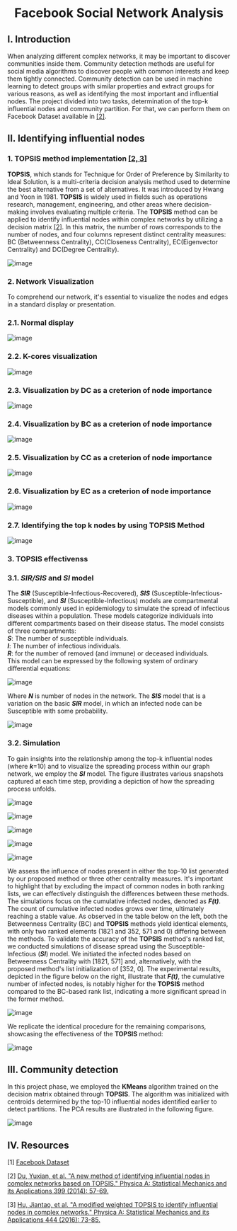 <div align="center">
  
# Facebook Social Network Analysis

</div>

## I. Introduction

When analyzing different complex networks, it may be important
to discover communities inside them. Community detection methods 
are useful for social media algorithms to discover people with 
common interests and keep them tightly connected. Community detection
can be used in machine learning to detect groups with similar properties
and extract groups for various reasons, as well as identifying the most 
important and influential nodes.
The project divided into two tasks, determination of the top-k influential
nodes and community partition. For that, we can perform them on Facebook 
Dataset available in [[2]](#iv.-resources).


## II. Identifying influential nodes

### 1. **TOPSIS** method implementation [[2, 3]](#papers-used)

**TOPSIS**, which stands for Technique for Order of Preference by Similarity to Ideal Solution, is a multi-criteria decision analysis method used to determine the best alternative from a set of alternatives.   It was introduced by Hwang and Yoon in 1981. **TOPSIS** is widely used in fields such as operations research, management, engineering, and other areas where decision-making involves evaluating multiple criteria.
The **TOPSIS** method can be applied to identify influential nodes within complex networks by utilizing a decision matrix [[2]](#papers-used). In this matrix, the number of rows corresponds to the number of nodes, and four columns represent distinct centrality measures: BC (Betweenness Centrality), CC(Closeness Centrality), EC(Eigenvector Centrality) and DC(Degree Centrality).

![image](https://github.com/hassanInfo/Facebook_Social_Network_Analysis/assets/85229840/19d1914b-d8ea-455e-b174-2392088daaf7) 

### 2. Network Visualization

To comprehend our network, it's essential to visualize the nodes and edges in a standard display or presentation.

### 2.1. Normal display

![image](https://github.com/hassanInfo/Facebook_Social_Network_Analysis/assets/85229840/0aac37ba-c31e-4c6a-95de-867a260d9290)

### 2.2. K-cores visualization

![image](https://github.com/hassanInfo/Facebook_Social_Network_Analysis/assets/85229840/8869bc3a-56e2-4403-8e3d-045af988ccf4)

### 2.3. Visualization by DC as a creterion of node importance

![image](https://github.com/hassanInfo/Facebook_Social_Network_Analysis/assets/85229840/d4c473e5-0bbf-4713-a0a6-a04a3145fbee)

### 2.4. Visualization by BC as a creterion of node importance

![image](https://github.com/hassanInfo/Facebook_Social_Network_Analysis/assets/85229840/f150f19d-f571-4ad7-8f00-67b6abdd9daa)

### 2.5. Visualization by CC as a creterion of node importance

![image](https://github.com/hassanInfo/Facebook_Social_Network_Analysis/assets/85229840/182d082f-1448-4859-9408-d4b5c4207a5a)

### 2.6. Visualization by EC as a creterion of node importance

![image](https://github.com/hassanInfo/Facebook_Social_Network_Analysis/assets/85229840/cb50bf28-d986-4c32-809c-084e4cb66288)

### 2.7. Identifying the top k nodes by using **TOPSIS** Method

![image](https://github.com/hassanInfo/Facebook_Social_Network_Analysis/assets/85229840/f5381886-a14e-40fb-9ffc-d0b9e0837947)

### 3. **TOPSIS** effectivenss

### 3.1. ***SIR/SIS*** and ***SI*** model

The ***SIR*** (Susceptible-Infectious-Recovered), ***SIS*** (Susceptible-Infectious-Susceptible), and ***SI*** (Susceptible-Infectious) models are compartmental models commonly used in epidemiology to simulate the spread of infectious diseases within a population. These models categorize individuals into different compartments based on their disease status. The model consists of three compartments:<br>
***S***: The number of susceptible individuals.<br>
***I***: The number of infectious individuals.<br>
***R***: for the number of removed (and immune) or deceased individuals.<br>
This model can be expressed by the following system of ordinary differential equations:<br>

![image](https://github.com/hassanInfo/Facebook_Social_Network_Analysis/assets/85229840/916cfe0e-7e20-4eee-a71b-26d187ca076d)

Where ***N*** is number of nodes in the network. The ***SIS*** model that is a variation on the basic ***SIR*** model, in which an infected node can be Susceptible with some probability.

![image](https://github.com/hassanInfo/Facebook_Social_Network_Analysis/assets/85229840/0e47de79-1f74-4afd-819e-f0767d50f37d)

### 3.2. Simulation

To gain insights into the relationship among the top-k influential nodes (where ***k***=10) and to visualize the spreading process within our graph network, we employ the ***SI*** model. The figure illustrates various snapshots captured at each time step, providing a depiction of how the spreading process unfolds.

![image](https://github.com/hassanInfo/Facebook_Social_Network_Analysis/assets/85229840/5fdd12ad-fccb-4132-b08b-e7500fef899d)

![image](https://github.com/hassanInfo/Facebook_Social_Network_Analysis/assets/85229840/fe480ea0-289c-4f83-8dac-c2c19be139f3)

![image](https://github.com/hassanInfo/Facebook_Social_Network_Analysis/assets/85229840/0a4fd20d-ceaa-431f-a242-6859a548278f)

![image](https://github.com/hassanInfo/Facebook_Social_Network_Analysis/assets/85229840/e6b76054-4f1f-4d40-b66c-b65d8d4a532c)

![image](https://github.com/hassanInfo/Facebook_Social_Network_Analysis/assets/85229840/bd9ace14-2da6-45fe-877f-398feff6dd1e)

We assess the influence of nodes present in either the top-10 list generated by our proposed method or three other centrality measures. It's important to highlight that by excluding the impact of common nodes in both ranking lists, we can effectively distinguish the differences between these methods. The simulations focus on the cumulative infected nodes, denoted as ***F(t)***. The count of cumulative infected nodes grows over time, ultimately reaching a stable value.
As observed in the table below on the left, both the Betweenness Centrality (BC) and **TOPSIS** methods yield identical elements, with only two ranked elements (1821 and 352, 571 and 0) differing between the methods. To validate the accuracy of the **TOPSIS** method's ranked list, we conducted simulations of disease spread using the Susceptible-Infectious (***SI***) model. We initiated the infected nodes based on Betweenness Centrality with [1821, 571] and, alternatively, with the proposed method's list initialization of [352, 0]. The experimental results, depicted in the figure below on the right, illustrate that ***F(t)***, the cumulative number of infected nodes, is notably higher for the **TOPSIS** method compared to the BC-based rank list, indicating a more significant spread in the former method.

![image](https://github.com/hassanInfo/Facebook_Social_Network_Analysis/assets/85229840/4a213be2-aacb-4282-ae6f-fe45ceefc76b)

We replicate the identical procedure for the remaining comparisons, showcasing the effectiveness of the **TOPSIS** method:

![image](https://github.com/hassanInfo/Facebook_Social_Network_Analysis/assets/85229840/4cb93baa-6d15-4a3f-9778-40580674b0eb)

## III. Community detection

In this project phase, we employed the **KMeans** algorithm trained on the decision matrix obtained through **TOPSIS**. The algorithm was initialized with centroids determined by the top-10 influential nodes identified earlier to detect partitions. The PCA results are illustrated in the following figure.

![image](https://github.com/hassanInfo/Facebook_Social_Network_Analysis/assets/85229840/1673a670-780b-4405-979f-8e8c0f4b61e4)

## IV. Resources
[1] [Facebook Dataset](https://snap.stanford.edu/data/ego-Facebook.html)

[2] [Du, Yuxian, et al. "A new method of identifying influential nodes in complex networks based on TOPSIS." Physica A: Statistical Mechanics and its Applications 399 (2014): 57-69.](https://github.com/hassanInfo/Facebook-Social-Network-Analysis/files/9278203/1-s2.0-S0378437113011552-main.pdf)

[3] [Hu, Jiantao, et al. "A modified weighted TOPSIS to identify influential nodes in complex networks." Physica A: Statistical Mechanics and its Applications 444 (2016): 73-85.](https://github.com/hassanInfo/Facebook-Social-Network-Analysis/files/9278205/1-s2.0-S0378437115007554-main.pdf)
